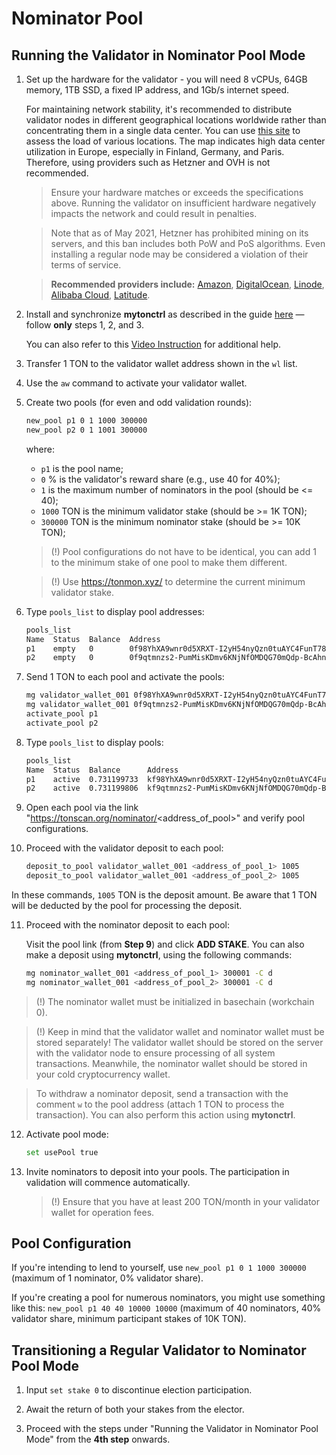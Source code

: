 # Nominator Pool

## Running the Validator in Nominator Pool Mode

1. Set up the hardware for the validator - you will need 8 vCPUs, 64GB memory, 1TB SSD, a fixed IP address, and 1Gb/s internet speed.

   For maintaining network stability, it's recommended to distribute validator nodes in different geographical locations worldwide rather than concentrating them in a single data center. You can use [this site](https://status.toncenter.com/) to assess the load of various locations. The map indicates high data center utilization in Europe, especially in Finland, Germany, and Paris. Therefore, using providers such as Hetzner and OVH is not recommended.

   > Ensure your hardware matches or exceeds the specifications above. Running the validator on insufficient hardware negatively impacts the network and could result in penalties.

   > Note that as of May 2021, Hetzner has prohibited mining on its servers, and this ban includes both PoW and PoS algorithms. Even installing a regular node may be considered a violation of their terms of service.

   > **Recommended providers include:** [Amazon](https://aws.amazon.com/), [DigitalOcean](https://www.digitalocean.com/), [Linode](https://www.linode.com/), [Alibaba Cloud](https://alibabacloud.com/), [Latitude](https://www.latitude.sh/).

2. Install and synchronize **mytonctrl** as described in the guide [here](https://github.com/ton-blockchain/mytonctrl/blob/master/docs/en/manual-ubuntu.md) — follow **only** steps 1, 2, and 3.

   You can also refer to this [Video Instruction](https://ton.org/docs/#/nodes/run-node) for additional help.

3. Transfer 1 TON to the validator wallet address shown in the `wl` list.

4. Use the `aw` command to activate your validator wallet.

5. Create two pools (for even and odd validation rounds):
   
   ```bash
   new_pool p1 0 1 1000 300000
   new_pool p2 0 1 1001 300000
   ```

   where:
    * `p1` is the pool name;
    * `0` % is the validator's reward share (e.g., use 40 for 40%);
    * `1` is the maximum number of nominators in the pool (should be <= 40);
    * `1000` TON is the minimum validator stake (should be >= 1K TON);
    * `300000` TON is the minimum nominator stake (should be >= 10K TON);

   > (!) Pool configurations do not have to be identical, you can add 1 to the minimum stake of one pool to make them different.

   > (!) Use https://tonmon.xyz/ to determine the current minimum validator stake.

6. Type `pools_list` to display pool addresses:

   ```bash
   pools_list
   Name  Status  Balance  Address
   p1    empty   0        0f98YhXA9wnr0d5XRXT-I2yH54nyQzn0tuAYC4FunT780qIT
   p2    empty   0        0f9qtmnzs2-PumMisKDmv6KNjNfOMDQG70mQdp-BcAhnV5jL
   ```

7. Send 1 TON to each pool and activate the pools:

   ```bash
   mg validator_wallet_001 0f98YhXA9wnr0d5XRXT-I2yH54nyQzn0tuAYC4FunT780qIT 1
   mg validator_wallet_001 0f9qtmnzs2-PumMisKDmv6KNjNfOMDQG70mQdp-BcAhnV5jL 1
   activate_pool p1
   activate_pool p2
   ```

8. Type `pools_list` to display pools:

   ```bash
   pools_list
   Name  Status  Balance      Address
   p1    active  0.731199733  kf98YhXA9wnr0d5XRXT-I2yH54nyQzn0tuAYC4FunT780v_W
   p2    active  0.731199806  kf9qtmnzs2-PumMisKDmv6KNjNfOMDQG70mQdp-BcAhnV8UO
   ```

9. Open each pool via the link "https://tonscan.org/nominator/<address_of_pool>" and verify pool configurations.

10. Proceed with the validator deposit to each pool:

    ```bash
    deposit_to_pool validator_wallet_001 <address_of_pool_1> 1005
    deposit_to_pool validator_wallet_001 <address_of_pool_2> 1005
    ```

   In these commands, `1005` TON is the deposit amount. Be aware that 1 TON will be deducted by the pool for processing the deposit.

11. Proceed with the nominator deposit to each pool:

    Visit the pool link (from **Step 9**) and click **ADD STAKE**. 
    You can also make a deposit using **mytonctrl**, using the following commands:

    ```bash
    mg nominator_wallet_001 <address_of_pool_1> 300001 -C d
    mg nominator_wallet_001 <address_of_pool_2> 300001 -C d
    ```

   > (!) The nominator wallet must be initialized in basechain (workchain 0).

   > (!) Keep in mind that the validator wallet and nominator wallet must be stored separately! The validator wallet should be stored on the server with the validator node to ensure processing of all system transactions. Meanwhile, the nominator wallet should be stored in your cold cryptocurrency wallet.

   > To withdraw a nominator deposit, send a transaction with the comment `w` to the pool address (attach 1 TON to process the transaction). You can also perform this action using **mytonctrl**.

12. Activate pool mode:

    ```bash
    set usePool true
    ```
    
13. Invite nominators to deposit into your pools. The participation in validation will commence automatically.

    > (!) Ensure that you have at least 200 TON/month in your validator wallet for operation fees.

## Pool Configuration

If you're intending to lend to yourself, use `new_pool p1 0 1 1000 300000` (maximum of 1 nominator, 0% validator share).

If you're creating a pool for numerous nominators, you might use something like this: `new_pool p1 40 40 10000 10000` (maximum of 40 nominators, 40% validator share, minimum participant stakes of 10K TON).

## Transitioning a Regular Validator to Nominator Pool Mode

1. Input `set stake 0` to discontinue election participation.

2. Await the return of both your stakes from the elector.

3. Proceed with the steps under "Running the Validator in Nominator Pool Mode" from the **4th step** onwards.
